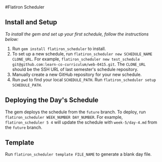 #Flatiron Scheduler

## Install and Setup

_To install the gem and set up your first schedule, follow the instructions below:_

1. Run `gem install flatiron_scheduler` to install.
2. To set up a new schedule, run `flatiron_scheduler new SCHEDULE_NAME CLONE_URL`. For example, `flatiron_scheduler new test_schedule git@github.com:learn-co-curriculum/web-0415.git`. The `CLONE_URL` should be the SSH URL of last semester's schedule repository.
3. Manually create a new GitHub repository for your new schedule.
4. Run `pwd` to find your local `SCHEDULE_PATH`. Run `flatiron_scheduler setup SCHEDULE_PATH`.

## Deploying the Day's Schedule

The gem deploys the schedule from the `future` branch. To deploy, run `flatiron_scheduler WEEK_NUMBER DAY_NUMBER`. For example, `flatiron_scheduler 5 4` will update the schedule with `week-5/day-4.md` from the `future` branch.

## Template
Run `flatiron_scheduler template FILE_NAME` to generate a blank day file.
